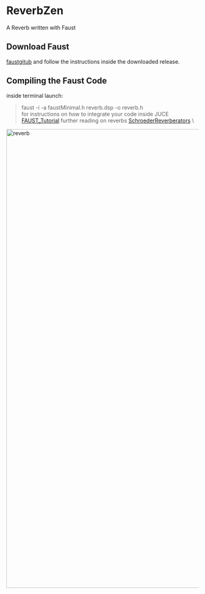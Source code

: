 # ReverbZen 
 A Reverb written with Faust 
## Download Faust 
[faustgitub](https://github.com/grame-cncm/faust) and follow the instructions inside the downloaded release.
## Compiling the Faust Code 
inside terminal launch:
> faust -i -a faustMinimal.h reverb.dsp -o reverb.h
\
for instructions on how to integrate your code inside JUCE [FAUST_Tutorial](https://faustdoc.grame.fr/workshops/2020-04-10-faust-juce/#simple-audio-effect-plug-in)
further reading on reverbs [SchroederReverberators](https://ccrma.stanford.edu/~jos/pasp/Schroeder_Reverberators.html)
\
<img width="1200" alt="reverb" src="https://user-images.githubusercontent.com/54742442/199354410-3fd7bb6f-32a0-404a-acb5-b06e1e83b243.png">
